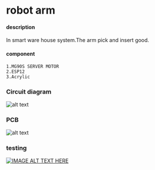 # robot arm


#### **description**
In smart ware house system.The arm pick and insert good.  

#### **component**
    1.MG90S SERVER MOTOR
    2.ESP12
    3.Acrylic
    
   
### **Circuit diagram**   

 ![alt text](https://github.com/cepdnaclk/e16-3yp-smart-pharmaceutical-warehousing/blob/main/Hardware/Arm/circuit%20diagram/Schematic_emb_3y_project_2020-11-04_04-20-50.png?raw=true)

### **PCB**

 ![alt text](https://github.com/cepdnaclk/e16-3yp-smart-pharmaceutical-warehousing/blob/main/Hardware/Arm/circuit%20diagram/PCB_PCB_2020-11-04_03-30-44_2020-11-04_06-34-09.png?raw=true)

### **testing**

[![IMAGE ALT TEXT HERE](https://img.youtube.com/vi/YOUTUBE_VIDEO_ID_HERE/0.jpg)](https://youtu.be/aFNMJLarVNU)